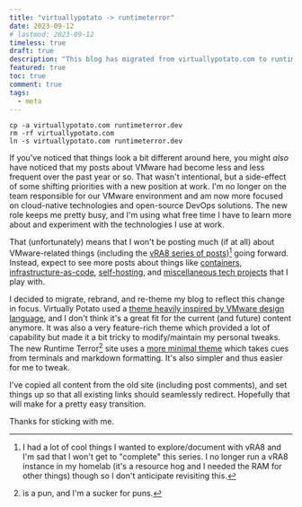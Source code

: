 ```yaml
---
title: "virtuallypotato -> runtimeterror"
date: 2023-09-12
# lastmod: 2023-09-12
timeless: true
draft: true
description: "This blog has migrated from virtuallypotato.com to runtimeterror.dev."
featured: true
toc: true
comment: true
tags:
  - meta
---
```


```shell
cp -a virtuallypotato.com runtimeterror.dev
rm -rf virtuallypotato.com
ln -s virtuallypotato.com runtimeterror.dev
```

If you've noticed that things look a bit different around here, you might *also* have noticed that my posts about VMware had become less and less frequent over the past year or so. That wasn't intentional, but a side-effect of some shifting priorities with a new position at work. I'm no longer on the team responsible for our VMware environment and am now more focused on cloud-native technologies and open-source DevOps solutions. The new role keeps me pretty busy, and I'm using what free time I have to learn more about and experiment with the technologies I use at work.

That (unfortunately) means that I won't be posting much (if at all) about VMware-related things (including the [vRA8 series of posts](/series/vra8/))[^vra8] going forward. Instead, expect to see more posts about things like [containers](/tags/containers/), [infrastructure-as-code](/tags/iac/), [self-hosting](/tags/selfhosting/), and [miscellaneous tech projects](/series/projects/) that I play with.

I decided to migrate, rebrand, and re-theme my blog to reflect this change in focus. Virtually Potato used a [theme heavily inspired by VMware design language](https://github.com/chipzoller/hugo-clarity), and I don't think it's a great fit for the current (and future) content anymore. It was also a very feature-rich theme which provided a lot of capability but made it a bit tricky to modify/maintain my personal tweaks. The new Runtime Terror[^pun] site uses a [more minimal theme](https://github.com/joeroe/risotto) which takes cues from terminals and markdown formatting. It's also simpler and thus easier for me to tweak.

I've copied all content from the old site (including post comments), and set things up so that all existing links should seamlessly redirect. Hopefully that will make for a pretty easy transition.

Thanks for sticking with me.


[^vra8]: I had a lot of cool things I wanted to explore/document with vRA8 and I'm sad that I won't get to "complete" this series. I no longer run a vRA8 instance in my homelab (it's a resource hog and I needed the RAM for other things) though so I don't anticipate revisiting this.

[^pun]: is a pun, and I'm a sucker for puns.